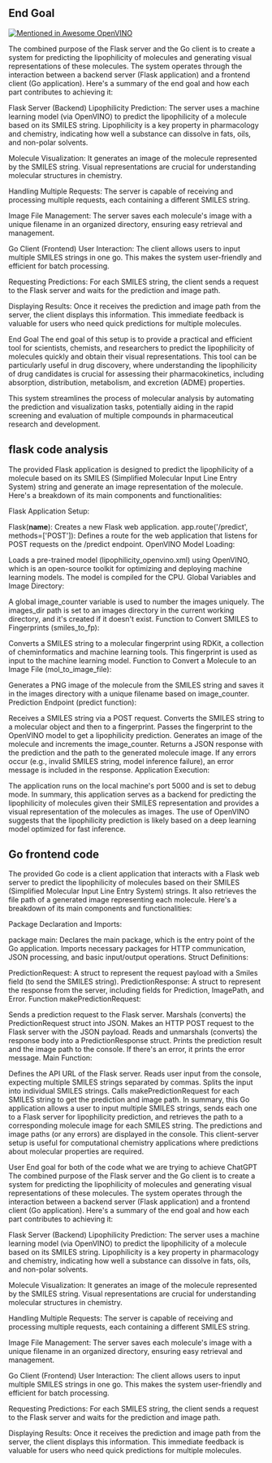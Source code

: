 ## End Goal
[![Mentioned in Awesome OpenVINO](https://awesome.re/mentioned-badge-flat.svg)](https://github.com/openvinotoolkit/awesome-openvino)

The combined purpose of the Flask server and the Go client is to create a system for predicting the lipophilicity of molecules and generating visual representations of these molecules. The system operates through the interaction between a backend server (Flask application) and a frontend client (Go application). Here's a summary of the end goal and how each part contributes to achieving it:

Flask Server (Backend)
Lipophilicity Prediction: The server uses a machine learning model (via OpenVINO) to predict the lipophilicity of a molecule based on its SMILES string. Lipophilicity is a key property in pharmacology and chemistry, indicating how well a substance can dissolve in fats, oils, and non-polar solvents.

Molecule Visualization: It generates an image of the molecule represented by the SMILES string. Visual representations are crucial for understanding molecular structures in chemistry.

Handling Multiple Requests: The server is capable of receiving and processing multiple requests, each containing a different SMILES string.

Image File Management: The server saves each molecule's image with a unique filename in an organized directory, ensuring easy retrieval and management.

Go Client (Frontend)
User Interaction: The client allows users to input multiple SMILES strings in one go. This makes the system user-friendly and efficient for batch processing.

Requesting Predictions: For each SMILES string, the client sends a request to the Flask server and waits for the prediction and image path.

Displaying Results: Once it receives the prediction and image path from the server, the client displays this information. This immediate feedback is valuable for users who need quick predictions for multiple molecules.

End Goal
The end goal of this setup is to provide a practical and efficient tool for scientists, chemists, and researchers to predict the lipophilicity of molecules quickly and obtain their visual representations. This tool can be particularly useful in drug discovery, where understanding the lipophilicity of drug candidates is crucial for assessing their pharmacokinetics, including absorption, distribution, metabolism, and excretion (ADME) properties.

This system streamlines the process of molecular analysis by automating the prediction and visualization tasks, potentially aiding in the rapid screening and evaluation of multiple compounds in pharmaceutical research and development.

## flask code analysis

The provided Flask application is designed to predict the lipophilicity of a molecule based on its SMILES (Simplified Molecular Input Line Entry System) string and generate an image representation of the molecule. Here's a breakdown of its main components and functionalities:

Flask Application Setup:

Flask(__name__): Creates a new Flask web application.
app.route('/predict', methods=['POST']): Defines a route for the web application that listens for POST requests on the /predict endpoint.
OpenVINO Model Loading:

Loads a pre-trained model (lipophilicity_openvino.xml) using OpenVINO, which is an open-source toolkit for optimizing and deploying machine learning models. The model is compiled for the CPU.
Global Variables and Image Directory:

A global image_counter variable is used to number the images uniquely.
The images_dir path is set to an images directory in the current working directory, and it's created if it doesn't exist.
Function to Convert SMILES to Fingerprints (smiles_to_fp):

Converts a SMILES string to a molecular fingerprint using RDKit, a collection of cheminformatics and machine learning tools. This fingerprint is used as input to the machine learning model.
Function to Convert a Molecule to an Image File (mol_to_image_file):

Generates a PNG image of the molecule from the SMILES string and saves it in the images directory with a unique filename based on image_counter.
Prediction Endpoint (predict function):

Receives a SMILES string via a POST request.
Converts the SMILES string to a molecular object and then to a fingerprint.
Passes the fingerprint to the OpenVINO model to get a lipophilicity prediction.
Generates an image of the molecule and increments the image_counter.
Returns a JSON response with the prediction and the path to the generated molecule image. If any errors occur (e.g., invalid SMILES string, model inference failure), an error message is included in the response.
Application Execution:

The application runs on the local machine's port 5000 and is set to debug mode.
In summary, this application serves as a backend for predicting the lipophilicity of molecules given their SMILES representation and provides a visual representation of the molecules as images. The use of OpenVINO suggests that the lipophilicity prediction is likely based on a deep learning model optimized for fast inference.

## Go frontend code
The provided Go code is a client application that interacts with a Flask web server to predict the lipophilicity of molecules based on their SMILES (Simplified Molecular Input Line Entry System) strings. It also retrieves the file path of a generated image representing each molecule. Here's a breakdown of its main components and functionalities:

Package Declaration and Imports:

package main: Declares the main package, which is the entry point of the Go application.
Imports necessary packages for HTTP communication, JSON processing, and basic input/output operations.
Struct Definitions:

PredictionRequest: A struct to represent the request payload with a Smiles field (to send the SMILES string).
PredictionResponse: A struct to represent the response from the server, including fields for Prediction, ImagePath, and Error.
Function makePredictionRequest:

Sends a prediction request to the Flask server.
Marshals (converts) the PredictionRequest struct into JSON.
Makes an HTTP POST request to the Flask server with the JSON payload.
Reads and unmarshals (converts) the response body into a PredictionResponse struct.
Prints the prediction result and the image path to the console. If there's an error, it prints the error message.
Main Function:

Defines the API URL of the Flask server.
Reads user input from the console, expecting multiple SMILES strings separated by commas.
Splits the input into individual SMILES strings.
Calls makePredictionRequest for each SMILES string to get the prediction and image path.
In summary, this Go application allows a user to input multiple SMILES strings, sends each one to a Flask server for lipophilicity prediction, and retrieves the path to a corresponding molecule image for each SMILES string. The predictions and image paths (or any errors) are displayed in the console. This client-server setup is useful for computational chemistry applications where predictions about molecular properties are required.

User
End goal for both of the code what we are trying to achieve
ChatGPT
The combined purpose of the Flask server and the Go client is to create a system for predicting the lipophilicity of molecules and generating visual representations of these molecules. The system operates through the interaction between a backend server (Flask application) and a frontend client (Go application). Here's a summary of the end goal and how each part contributes to achieving it:

Flask Server (Backend)
Lipophilicity Prediction: The server uses a machine learning model (via OpenVINO) to predict the lipophilicity of a molecule based on its SMILES string. Lipophilicity is a key property in pharmacology and chemistry, indicating how well a substance can dissolve in fats, oils, and non-polar solvents.

Molecule Visualization: It generates an image of the molecule represented by the SMILES string. Visual representations are crucial for understanding molecular structures in chemistry.

Handling Multiple Requests: The server is capable of receiving and processing multiple requests, each containing a different SMILES string.

Image File Management: The server saves each molecule's image with a unique filename in an organized directory, ensuring easy retrieval and management.

Go Client (Frontend)
User Interaction: The client allows users to input multiple SMILES strings in one go. This makes the system user-friendly and efficient for batch processing.

Requesting Predictions: For each SMILES string, the client sends a request to the Flask server and waits for the prediction and image path.

Displaying Results: Once it receives the prediction and image path from the server, the client displays this information. This immediate feedback is valuable for users who need quick predictions for multiple molecules.





